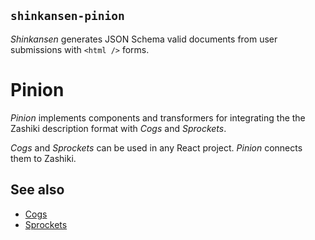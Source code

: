 ## `shinkansen-pinion`

_Shinkansen_ generates JSON Schema valid documents from user submissions with `<html />` forms.

# Pinion

_Pinion_ implements components and transformers for integrating the the Zashiki description format with _Cogs_ and _Sprockets_.

_Cogs_ and _Sprockets_ can be used in any React project. _Pinion_ connects them to Zashiki.

## See also

- [Cogs](https://github.com/modernpoacher/shinkansen-cogs)
- [Sprockets](https://github.com/modernpoacher/shinkansen-sprockets)
